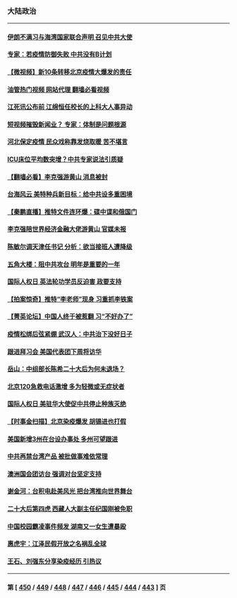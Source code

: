 ### 大陆政治
---
#### [伊朗不满习与海湾国家联合声明 召见中共大使](../../pages/ncid277/n13882879.md?12121245) 
#### [专家：若疫情防御失败 中共没有B计划](../../pages/ncid277/n13882811.md?12121245) 
#### [【微视频】新10条转移北京疫情大爆发的责任](../../pages/ncid277/n13882751.md?12121245) 
#### [油管热门视频 网站代理 翻墙必看视频](http://138.2.39.72:81/youtube.html?epic-marker?12121245)
#### [江死讯公布前 江绵恒任校长的上科大人事异动](../../pages/ncid277/n13882789.md?12121245) 
#### [短视频摧毁新闻业？ 专家：体制是问题根源](../../pages/ncid277/n13882513.md?12121245) 
#### [河北保定疫情 民众戏称靠发烧取暖 苦不堪言](../../pages/ncid277/n13882624.md?12121245) 
#### [ICU床位平均数突增？中共专家说法引质疑](../../pages/ncid277/n13882509.md?12121245) 
#### [【翻墙必看】李克强游黄山 消息被封](../../pages/ncid277/n13882546.md?12121245) 
#### [台海风云 美特种兵新目标：给中共设多重困境](../../pages/ncid277/n13881958.md?12121245) 
#### [【秦鹏直播】推特文件连环爆：碟中谍和俄国门](../../pages/ncid277/n13882409.md?12121245) 
#### [李克强陪世界经济金融大佬游黄山 官媒未报](../../pages/ncid277/n13882460.md?12121245) 
#### [陈敏尔调天津任书记 分析：欲当接班人遭降级](../../pages/ncid277/n13882458.md?12121245) 
#### [五角大楼：阻中共攻台 明年是重要的一年](../../pages/ncid277/n13882467.md?12121245) 
#### [国际人权日 英法轮功学员反迫害 政要支持](../../pages/ncid277/n13882386.md?12121245) 
#### [【拍案惊奇】推特“李老师”现身 习重抓李铁案](../../pages/ncid277/n13882394.md?12121245) 
#### [【菁英论坛】中国人终于被惹翻 习“不好办了”](../../pages/ncid277/n13882351.md?12121245) 
#### [疫情松绑后弦紧绷 武汉人：中共治下没好日子](../../pages/ncid277/n13882348.md?12121245) 
#### [跟进拜习会 美国代表团下周将访华](../../pages/ncid277/n13882361.md?12121245) 
#### [岳山：中组部长陈希二十大后为何未退场？](../../pages/ncid277/n13881951.md?12121245) 
#### [北京120急救电话激增 多为轻微或无症状者](../../pages/ncid277/n13882340.md?12121245) 
#### [国际人权日 美驻华大使促中共停止种族灭绝](../../pages/ncid277/n13882332.md?12121245) 
#### [【时事金扫描】北京染疫爆发 胡锡进也打假](../../pages/ncid277/n13882268.md?12121245) 
#### [美国新增3州在台设办事处 多州可望跟进](../../pages/ncid277/n13882272.md?12121245) 
#### [中共再禁台湾产品 被批做事难依常理](../../pages/ncid277/n13882199.md?12121245) 
#### [澳洲国会团访台 强调对台坚定支持](../../pages/ncid277/n13882259.md?12121245) 
#### [谢金河：台积电赴美风光 把台湾推向世界舞台](../../pages/ncid277/n13882068.md?12121245) 
#### [二十大后第四虎 西藏人大副主任纪国刚被免职](../../pages/ncid277/n13882174.md?12121245) 
#### [中国校园霸凌事件频发 湖南又一女生遭暴殴](../../pages/ncid277/n13882168.md?12121245) 
#### [惠虎宇：江泽民假开放之名祸乱全球](../../pages/ncid277/n13882119.md?12121245) 
#### [王石、刘强东分享染疫经历 引热议](../../pages/ncid277/n13882120.md?12121245) 

---
#### 第 [ [450](./450.md?12121245) / [449](./449.md?12121245) / [448](./448.md?12121245) / [447](./447.md?12121245) / [446](./446.md?12121245) / [445](./445.md?12121245) / [444](./444.md?12121245) / [443](./443.md?12121245) ] 页
